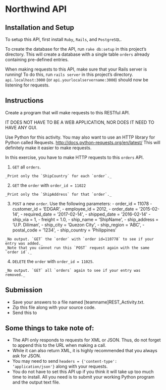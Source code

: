 # Northwind API

## Installation and Setup
To setup this API, first install `Ruby`, `Rails`, and `PostgreSQL`.

To create the database for the API, run `rake db:setup` in this project’s directory. This will create a database with a single table `orders` already containing pre-defined entries.

When making requests to this API, make sure that your Rails server is running!
To do this, run `rails server` in this project’s directory. 
`api.localhost:3000` (or `api.yourlocalservername:3000`) should now be listening for requests.


## Instructions
Create a program that will make requests to this RESTful API.

IT DOES NOT HAVE TO BE A WEB APPLICATION, NOR DOES IT NEED TO HAVE ANY GUI.

Use Python for this activity. You may also want to use an HTTP library for Python called Requests. http://docs.python-requests.org/en/latest/ This will definitely make it easier to make requests.


In this exercise, you have to make HTTP requests to this `orders` API.

1.   `GET` all `orders`.

	_Print only the `ShipCountry` for each `order`._

2.   `GET` the `order` with `order_id = 11022`

	_Print only the `ShipAddress` for that `order`._

3.   `POST` a new `order`. Use the following parameters:
	- order_id = 11078
	- customer_id = ’EDGAR', 
	- employee_id = 2012, 
	- order_date = ’2015-02-14', 
	- required_date = ’2017-02-14', 
	- shipped_date = ’2016-02-14'
	- ship_via = 1,
	- freight = 1.0,
	- ship_name = ‘ShipName',
	- ship_address = ’U.P. Diliman’, 
	- ship_city = ’Quezon City', 
	- ship_region = ’ABC', 
	- postal_code = ’1234', 
	- ship_country = ’Philippines’

	_No output. `GET` the `order` with `order id=110778` to see if your entry was added._
	_Note that you cannot run this `POST` request again with the same `order id`._

4.   `DELETE` the `order` with `order_id = 11025`.

	_No output. `GET` all `orders` again to see if your entry was removed._


## Submission
- Save your answers to a file named [teamname]REST_Activity.txt.
- Zip this file along with your source code.
- Send this to 


## Some things to take note of:
* The API only responds to requests for XML or JSON. Thus, do not forget to append this to the URL when making a call. 
* While it can also return XML, it is highly recommended that you always ask for JSON.
* You may need to send ```headers = {'content-type': ‘application/json'}``` along with your requests.
* You do not have to set this API up if you think it will take up too much time to install. All you need is to submit your working Python program and the output text file. 
